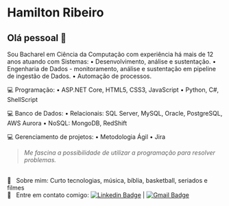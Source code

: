 # Hamilton Ribeiro

## Olá pessoal 👋
Sou Bacharel em Ciência da Computação com experiência há mais de 12 anos atuando com Sistemas:
• Desenvolvimento, análise e sustentação.
• Engenharia de Dados - monitoramento, análise e sustentação em pipeline de ingestão de Dados.
• Automação de processos.

💻 Programação:
• ASP.NET Core, HTML5, CSS3, JavaScript
• Python, C#, ShellScript

💻 Banco de Dados:
• Relacionais: SQL Server, MySQL, Oracle, PostgreSQL, AWS Aurora
• NoSQL: MongoDB, RedShift

💻 Gerenciamento de projetos:
• Metodologia Ágil
• Jira

> *Me fascina a possibilidade de utilizar a programação para resolver problemas.*

<br/> 💬  &nbsp; Sobre mim: Curto tecnologias, música, bíblia, basketball, seriados e filmes
<br/> :email: &nbsp; Entre em contato comigo: [![Linkedin Badge](https://img.shields.io/badge/-HamiltonRibeiro-blue?style=flat-square&logo=Linkedin&logoColor=white&link=https://www.linkedin.com/in/htmribeiro/)](https://www.linkedin.com/in/htmribeiro/) 
| 
[![Gmail Badge](https://img.shields.io/badge/-htadeu@gmail.com-c14438?style=flat-square&logo=Gmail&logoColor=white&link=mailto:htadeu@gmail.com)](mailto:htadeu@gmail.com)
